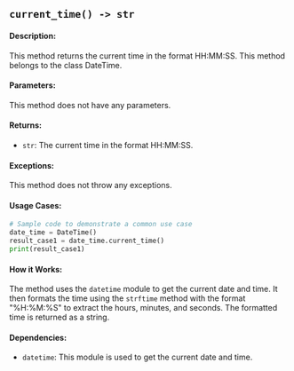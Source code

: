 ## `current_time() -> str`

#### Description:
This method returns the current time in the format HH:MM:SS. This method belongs to the class DateTime.

#### Parameters:
This method does not have any parameters.

#### Returns:
- `str`: The current time in the format HH:MM:SS.

#### Exceptions:
This method does not throw any exceptions.

#### Usage Cases:

```python
# Sample code to demonstrate a common use case
date_time = DateTime()
result_case1 = date_time.current_time()
print(result_case1)
```

#### How it Works:
The method uses the `datetime` module to get the current date and time. It then formats the time using the `strftime` method with the format "%H:%M:%S" to extract the hours, minutes, and seconds. The formatted time is returned as a string.

#### Dependencies:
- `datetime`: This module is used to get the current date and time.